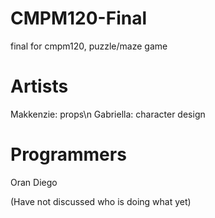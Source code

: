 # CMPM120-Final
final for cmpm120, puzzle/maze game

# Artists
Makkenzie: props\n
Gabriella: character design

# Programmers
Oran
Diego

(Have not discussed who is doing what yet)
